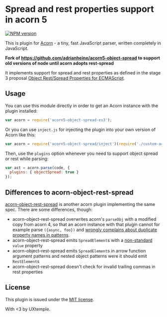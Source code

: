# Spread and rest properties support in acorn 5

[![NPM version](https://img.shields.io/npm/v/acorn5-object-spread.svg)](https://www.npmjs.org/package/acorn5-object-spread)

This is plugin for [Acorn](http://marijnhaverbeke.nl/acorn/) - a tiny, fast JavaScript parser, written completely in JavaScript.

**Fork of https://github.com/adrianheine/acorn5-object-spread to support old versions of node until acorn adopts rest-spread**

It implements support for spread and rest properties as defined in the stage 3 proposal [Object Rest/Spread Properties for ECMAScript](https://github.com/tc39/proposal-object-rest-spread).

## Usage

You can use this module directly in order to get an Acorn instance with the plugin installed:

```javascript
var acorn = require('acorn5-object-spread-es3');
```

Or you can use `inject.js` for injecting the plugin into your own version of Acorn like this:

```javascript
var acorn = require('acorn5-object-spread/inject')(require('./custom-acorn'));
```

Then, use the `plugins` option whenever you need to support object spread or rest while parsing:

```javascript
var ast = acorn.parse(code, {
  plugins: { objectSpread: true }
});
```

## Differences to acorn-object-rest-spread

[acorn-object-rest-spread](https://github.com/victor-homyakov/acorn-object-rest-spread)
is another acorn plugin implementing the same spec. There are some differences, though:

* acorn-object-rest-spread overwrites acorn's `parseObj` with a modified copy from acorn 4,
  so that an acorn instance with that plugin cannot for example parse `({async, foo})`
  and [wrongly complains about duplicate property names in patterns](https://github.com/ternjs/acorn/commit/4ee71d7c67f73c407c5f6e28f743858b936ea885).
* acorn-object-rest-spread emits `SpreadElement`s with a
  [non-standard](https://github.com/estree/estree/blob/master/es2015.md#expressions)
  `value` property
* acorn-object-rest-spread emits `SpreadElement`s in arrow function argument patterns
  and nested object patterns were it should emit `RestElement`s
* acorn-object-rest-spread doesn't check for invalid trailing commas in rest properties

## License

This plugin is issued under the [MIT license](./LICENSE).

With <3 by UXtemple.

